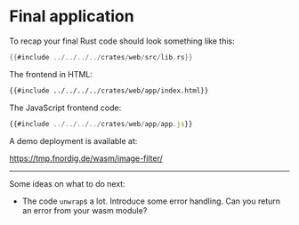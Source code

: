 # Final application

To recap your final Rust code should look something like this:

```rust
{{#include ../../../../crates/web/src/lib.rs}}
```

The frontend in HTML:

```html
{{#include ../../../../crates/web/app/index.html}}
```

The JavaScript frontend code:

```javascript
{{#include ../../../../crates/web/app/app.js}}
```

A demo deployment is available at:

<https://tmp.fnordig.de/wasm/image-filter/>

---

Some ideas on what to do next:

* The code `unwrap`s a lot. Introduce some error handling. Can you return an error from your wasm module?
